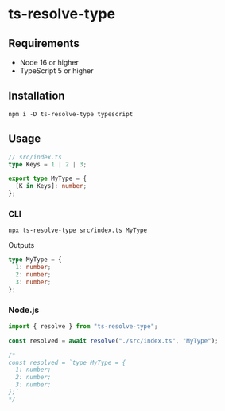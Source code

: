 # ts-resolve-type

## Requirements

- Node 16 or higher
- TypeScript 5 or higher

## Installation

```console
npm i -D ts-resolve-type typescript
```

## Usage

```ts
// src/index.ts
type Keys = 1 | 2 | 3;

export type MyType = {
  [K in Keys]: number;
};
```

### CLI

```console
npx ts-resolve-type src/index.ts MyType
```

Outputs

```ts
type MyType = {
  1: number;
  2: number;
  3: number;
};
```

### Node.js

```ts
import { resolve } from "ts-resolve-type";

const resolved = await resolve("./src/index.ts", "MyType");

/*
const resolved = `type MyType = {
  1: number;
  2: number;
  3: number;
};`
*/
```
